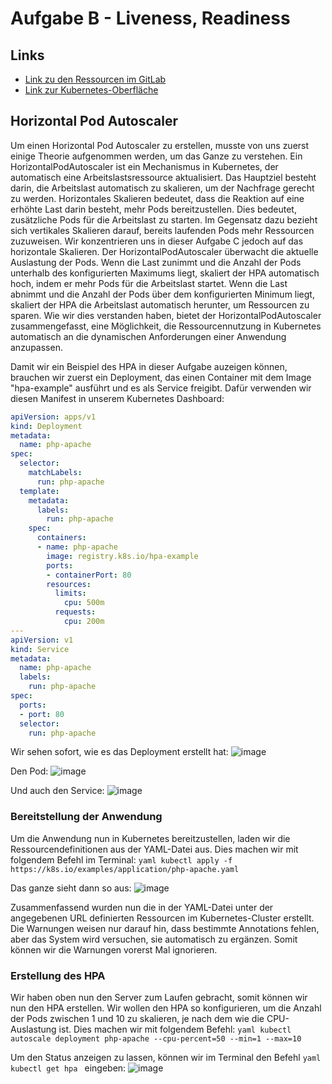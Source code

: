 # Aufgabe B - Liveness, Readiness

## Links
- [Link zu den Ressourcen im GitLab](https://gitlab.com/ch-tbz-hf/Stud/v-cnt/-/tree/main/2_Unterrichtsressourcen/D)
- [Link zur Kubernetes-Oberfläche](https://10.5.38.10:8443/#/create?namespace=default)

## Horizontal Pod Autoscaler

Um einen Horizontal Pod Autoscaler zu erstellen, musste von uns zuerst einige Theorie aufgenommen werden, um das Ganze zu verstehen. Ein HorizontalPodAutoscaler ist ein Mechanismus in Kubernetes, der automatisch eine Arbeitslastsressource aktualisiert. 
Das Hauptziel besteht darin, die Arbeitslast automatisch zu skalieren, um der Nachfrage gerecht zu werden. Horizontales Skalieren bedeutet, dass die Reaktion auf eine erhöhte Last darin besteht, mehr Pods bereitzustellen. 
Dies bedeutet, zusätzliche Pods für die Arbeitslast zu starten. Im Gegensatz dazu bezieht sich vertikales Skalieren darauf, bereits laufenden Pods mehr Ressourcen zuzuweisen. Wir konzentrieren uns in dieser Aufgabe C jedoch auf das horizontale Skalieren.
Der HorizontalPodAutoscaler überwacht die aktuelle Auslastung der Pods. Wenn die Last zunimmt und die Anzahl der Pods unterhalb des konfigurierten Maximums liegt, skaliert der HPA automatisch hoch, indem er mehr Pods für die Arbeitslast startet. 
Wenn die Last abnimmt und die Anzahl der Pods über dem konfigurierten Minimum liegt, skaliert der HPA die Arbeitslast automatisch herunter, um Ressourcen zu sparen.
Wie wir dies verstanden haben, bietet der HorizontalPodAutoscaler zusammengefasst, eine Möglichkeit, die Ressourcennutzung in Kubernetes automatisch an die dynamischen Anforderungen einer Anwendung anzupassen.

Damit wir ein Beispiel des HPA in dieser Aufgabe auzeigen können, brauchen wir zuerst ein Deployment, das einen Container mit dem Image "hpa-example" ausführt und es als Service freigibt. Dafür verwenden wir diesen Manifest in unserem Kubernetes Dashboard:

```yaml
apiVersion: apps/v1
kind: Deployment
metadata:
  name: php-apache
spec:
  selector:
    matchLabels:
      run: php-apache
  template:
    metadata:
      labels:
        run: php-apache
    spec:
      containers:
      - name: php-apache
        image: registry.k8s.io/hpa-example
        ports:
        - containerPort: 80
        resources:
          limits:
            cpu: 500m
          requests:
            cpu: 200m
---
apiVersion: v1
kind: Service
metadata:
  name: php-apache
  labels:
    run: php-apache
spec:
  ports:
  - port: 80
  selector:
    run: php-apache
```

Wir sehen sofort, wie es das Deployment erstellt hat:
![image](https://github.com/Andreeyy/Aufgabe-B---Liveness-Readiness/assets/64062748/806764c2-7ab3-44d3-95e7-f09b511760f3)

Den Pod:
![image](https://github.com/Andreeyy/Aufgabe-B---Liveness-Readiness/assets/64062748/51be115a-817b-4d57-9c03-1ded435d3c81)

Und auch den Service:
![image](https://github.com/Andreeyy/Aufgabe-B---Liveness-Readiness/assets/64062748/1cc5c1f5-63aa-4437-8c4a-2e790e2f470c)

### Bereitstellung der Anwendung
Um die Anwendung nun in Kubernetes bereitzustellen, laden wir die Ressourcendefinitionen aus der YAML-Datei aus. Dies machen wir mit folgendem Befehl im Terminal:
```yaml kubectl apply -f https://k8s.io/examples/application/php-apache.yaml ```

Das ganze sieht dann so aus:
![image](https://github.com/Andreeyy/Aufgabe-B---Liveness-Readiness/assets/64062748/b638b4ac-53ce-423a-8c8b-bd9a9891770e)

Zusammenfassend wurden nun die in der YAML-Datei unter der angegebenen URL definierten Ressourcen im Kubernetes-Cluster erstellt. Die Warnungen weisen nur darauf hin, dass bestimmte Annotations fehlen, aber das System wird versuchen, sie automatisch zu ergänzen.
Somit können wir die Warnungen vorerst Mal ignorieren.

### Erstellung des HPA
Wir haben oben nun den Server zum Laufen gebracht, somit können wir nun den HPA erstellen. Wir wollen den HPA so konfigurieren, um die Anzahl der Pods zwischen 1 und 10 zu skalieren, je nach dem wie die CPU-Auslastung ist. Dies machen wir mit folgendem Befehl:
```yaml kubectl autoscale deployment php-apache --cpu-percent=50 --min=1 --max=10 ```

Um den Status anzeigen zu lassen, können wir im Terminal den Befehl ```yaml kubectl get hpa ``` eingeben:
![image](https://github.com/Andreeyy/Aufgabe-B---Liveness-Readiness/assets/64062748/2a776fe8-4c92-4ddc-9d87-5ce6ab1b6cb7)









